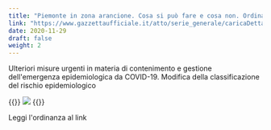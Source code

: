 ```yaml
---
title: "Piemonte in zona arancione. Cosa si può fare e cosa non. Ordinanza Ministero della Salute"
link: "https://www.gazzettaufficiale.it/atto/serie_generale/caricaDettaglioAtto/originario?atto.dataPubblicazioneGazzetta=2020-11-28&atto.codiceRedazionale=20A06656&elenco30giorni=false"
date: 2020-11-29
draft: false
weight: 2
---
```


Ulteriori misure urgenti in materia di contenimento e gestione dell'emergenza epidemiologica da COVID-19. Modifica della classificazione del rischio epidemiologico

{{<rawhtml>}}
<img src="/images/foto/zona-arancione.jpg" class="img-fluid">
{{</rawhtml>}}

Leggi l'ordinanza al link
